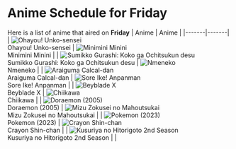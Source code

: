 # Anime Schedule for Friday
Here is a list of anime that aired on **Friday** 
| Anime | Anime |
|-------|-------|
| ![Ohayou! Unko-sensei](https://cdn.myanimelist.net/images/anime/1244/144510.webp)<br>Ohayou! Unko-sensei | ![Minimini Minini](https://cdn.myanimelist.net/images/anime/1753/148560.webp)<br>Minimini Minini |
| ![Sumikko Gurashi: Koko ga Ochitsukun desu](https://cdn.myanimelist.net/images/anime/1177/149954.webp)<br>Sumikko Gurashi: Koko ga Ochitsukun desu | ![Nmeneko](https://cdn.myanimelist.net/images/anime/1989/149978.webp)<br>Nmeneko |
| ![Araiguma Calcal-dan](https://cdn.myanimelist.net/images/anime/1016/149942.webp)<br>Araiguma Calcal-dan | ![Sore Ike! Anpanman](https://cdn.myanimelist.net/images/anime/1902/111797.webp)<br>Sore Ike! Anpanman |
| ![Beyblade X](https://cdn.myanimelist.net/images/anime/1394/145458.webp)<br>Beyblade X | ![Chiikawa](https://cdn.myanimelist.net/images/anime/1783/121944.webp)<br>Chiikawa |
| ![Doraemon (2005)](https://cdn.myanimelist.net/images/anime/6/23935.webp)<br>Doraemon (2005) | ![Mizu Zokusei no Mahoutsukai](https://cdn.myanimelist.net/images/anime/1224/147443.webp)<br>Mizu Zokusei no Mahoutsukai |
| ![Pokemon (2023)](https://cdn.myanimelist.net/images/anime/1703/137216.webp)<br>Pokemon (2023) | ![Crayon Shin-chan](https://cdn.myanimelist.net/images/anime/10/59897.webp)<br>Crayon Shin-chan |
| ![Kusuriya no Hitorigoto 2nd Season](https://cdn.myanimelist.net/images/anime/1025/147458.webp)<br>Kusuriya no Hitorigoto 2nd Season |  |
